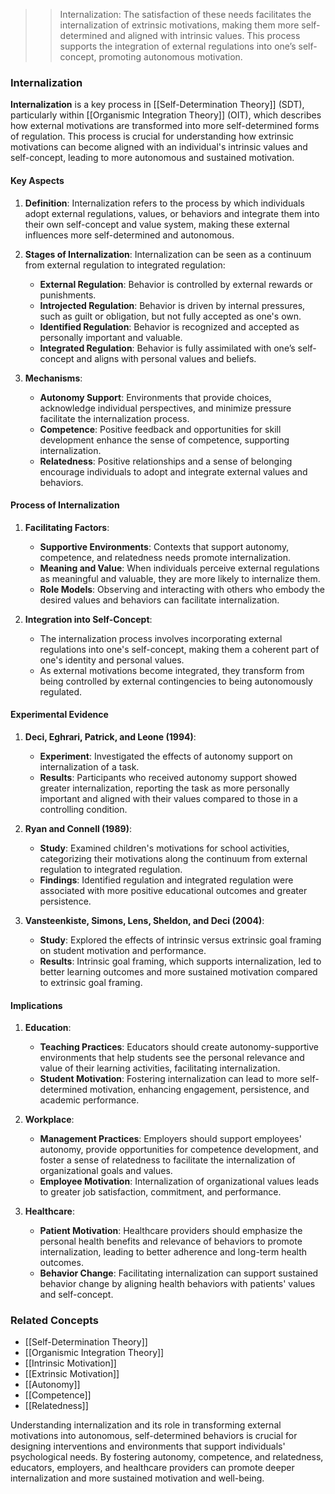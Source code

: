 >> Internalization: The satisfaction of these needs facilitates the internalization of extrinsic motivations, making them more self-determined and aligned with intrinsic values. This process supports the integration of external regulations into one’s self-concept, promoting autonomous motivation.

### Internalization

**Internalization** is a key process in [[Self-Determination Theory]] (SDT), particularly within [[Organismic Integration Theory]] (OIT), which describes how external motivations are transformed into more self-determined forms of regulation. This process is crucial for understanding how extrinsic motivations can become aligned with an individual's intrinsic values and self-concept, leading to more autonomous and sustained motivation.

#### Key Aspects

1. **Definition**:
   Internalization refers to the process by which individuals adopt external regulations, values, or behaviors and integrate them into their own self-concept and value system, making these external influences more self-determined and autonomous.

2. **Stages of Internalization**:
   Internalization can be seen as a continuum from external regulation to integrated regulation:
   - **External Regulation**: Behavior is controlled by external rewards or punishments.
   - **Introjected Regulation**: Behavior is driven by internal pressures, such as guilt or obligation, but not fully accepted as one's own.
   - **Identified Regulation**: Behavior is recognized and accepted as personally important and valuable.
   - **Integrated Regulation**: Behavior is fully assimilated with one’s self-concept and aligns with personal values and beliefs.

3. **Mechanisms**:
   - **Autonomy Support**: Environments that provide choices, acknowledge individual perspectives, and minimize pressure facilitate the internalization process.
   - **Competence**: Positive feedback and opportunities for skill development enhance the sense of competence, supporting internalization.
   - **Relatedness**: Positive relationships and a sense of belonging encourage individuals to adopt and integrate external values and behaviors.

#### Process of Internalization

1. **Facilitating Factors**:
   - **Supportive Environments**: Contexts that support autonomy, competence, and relatedness needs promote internalization.
   - **Meaning and Value**: When individuals perceive external regulations as meaningful and valuable, they are more likely to internalize them.
   - **Role Models**: Observing and interacting with others who embody the desired values and behaviors can facilitate internalization.

2. **Integration into Self-Concept**:
   - The internalization process involves incorporating external regulations into one's self-concept, making them a coherent part of one's identity and personal values.
   - As external motivations become integrated, they transform from being controlled by external contingencies to being autonomously regulated.

#### Experimental Evidence

1. **Deci, Eghrari, Patrick, and Leone (1994)**:
   - **Experiment**: Investigated the effects of autonomy support on internalization of a task.
   - **Results**: Participants who received autonomy support showed greater internalization, reporting the task as more personally important and aligned with their values compared to those in a controlling condition.

2. **Ryan and Connell (1989)**:
   - **Study**: Examined children's motivations for school activities, categorizing their motivations along the continuum from external regulation to integrated regulation.
   - **Findings**: Identified regulation and integrated regulation were associated with more positive educational outcomes and greater persistence.

3. **Vansteenkiste, Simons, Lens, Sheldon, and Deci (2004)**:
   - **Study**: Explored the effects of intrinsic versus extrinsic goal framing on student motivation and performance.
   - **Results**: Intrinsic goal framing, which supports internalization, led to better learning outcomes and more sustained motivation compared to extrinsic goal framing.

#### Implications

1. **Education**:
   - **Teaching Practices**: Educators should create autonomy-supportive environments that help students see the personal relevance and value of their learning activities, facilitating internalization.
   - **Student Motivation**: Fostering internalization can lead to more self-determined motivation, enhancing engagement, persistence, and academic performance.

2. **Workplace**:
   - **Management Practices**: Employers should support employees' autonomy, provide opportunities for competence development, and foster a sense of relatedness to facilitate the internalization of organizational goals and values.
   - **Employee Motivation**: Internalization of organizational values leads to greater job satisfaction, commitment, and performance.

3. **Healthcare**:
   - **Patient Motivation**: Healthcare providers should emphasize the personal health benefits and relevance of behaviors to promote internalization, leading to better adherence and long-term health outcomes.
   - **Behavior Change**: Facilitating internalization can support sustained behavior change by aligning health behaviors with patients' values and self-concept.

### Related Concepts

- [[Self-Determination Theory]]
- [[Organismic Integration Theory]]
- [[Intrinsic Motivation]]
- [[Extrinsic Motivation]]
- [[Autonomy]]
- [[Competence]]
- [[Relatedness]]

Understanding internalization and its role in transforming external motivations into autonomous, self-determined behaviors is crucial for designing interventions and environments that support individuals' psychological needs. By fostering autonomy, competence, and relatedness, educators, employers, and healthcare providers can promote deeper internalization and more sustained motivation and well-being.